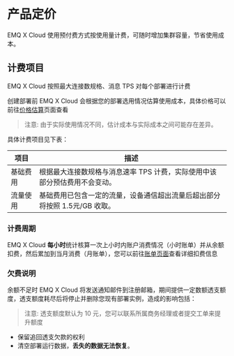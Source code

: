 # 产品定价

EMQ X Cloud 使用预付费方式按使用量计费，可随时增加集群容量，节省使用成本。



## 计费项目

EMQ X Cloud 按照最大连接数规格、消息 TPS 对每个部署进行计费

创建部署前 EMQ X Cloud 会根据您的部署选用情况估算使用成本，具体价格可以前往[价格估算](https://cloud.emqx.io/cn/calculator)页面查看

> 注意: 由于实际使用情况不同，估计成本与实际成本之间可能存在差异。

具体计费项目见下表：

| 项目     | 描述                                                         |
| -------- | ------------------------------------------------------------ |
| 基础费用 | 根据最大连接数规格与消息速率 TPS 计费，实际使用中该部分预估费用不会变动。 |
| 流量使用 | 基础费用已包含一定的流量，设备通信超出流量后超出部分将按照 1.5元/GB 收取。 |



### 计费周期

EMQ X Cloud **每小时**统计核算一次上小时内账户消费情况（小时账单）并从余额扣费，然后累加到当月消费（月账单），您可以前往[账单页面](<https://cloud.emqx.io/console/billing/overview>)查看详细扣费信息



### 欠费说明

余额不足时 EMQ X Cloud 将发送通知邮件到注册邮箱，期间提供一定数额透支额度，透支额度耗尽后将停止并删除您现有部署实例，造成的影响包括：

> 注意: 透支额度默认为 10 元，您可以联系所属商务经理或者提交工单来提升额度

- 保留追回透支欠款的权利
- 清空部署运行数据，**丢失的数据无法恢复**。